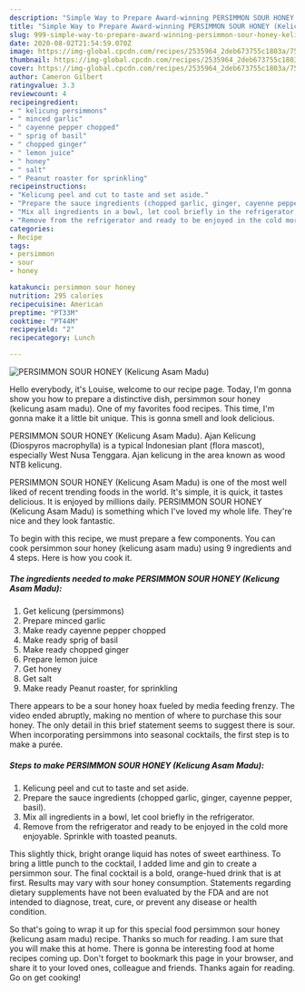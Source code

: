 ```yaml
---
description: "Simple Way to Prepare Award-winning PERSIMMON SOUR HONEY (Kelicung Asam Madu)"
title: "Simple Way to Prepare Award-winning PERSIMMON SOUR HONEY (Kelicung Asam Madu)"
slug: 999-simple-way-to-prepare-award-winning-persimmon-sour-honey-kelicung-asam-madu
date: 2020-08-02T21:54:59.070Z
image: https://img-global.cpcdn.com/recipes/2535964_2deb673755c1803a/751x532cq70/persimmon-sour-honey-kelicung-asam-madu-recipe-main-photo.jpg
thumbnail: https://img-global.cpcdn.com/recipes/2535964_2deb673755c1803a/751x532cq70/persimmon-sour-honey-kelicung-asam-madu-recipe-main-photo.jpg
cover: https://img-global.cpcdn.com/recipes/2535964_2deb673755c1803a/751x532cq70/persimmon-sour-honey-kelicung-asam-madu-recipe-main-photo.jpg
author: Cameron Gilbert
ratingvalue: 3.3
reviewcount: 4
recipeingredient:
- " kelicung persimmons"
- " minced garlic"
- " cayenne pepper chopped"
- " sprig of basil"
- " chopped ginger"
- " lemon juice"
- " honey"
- " salt"
- " Peanut roaster for sprinkling"
recipeinstructions:
- "Kelicung peel and cut to taste and set aside."
- "Prepare the sauce ingredients (chopped garlic, ginger, cayenne pepper, basil)."
- "Mix all ingredients in a bowl, let cool briefly in the refrigerator."
- "Remove from the refrigerator and ready to be enjoyed in the cold more enjoyable. Sprinkle with toasted peanuts."
categories:
- Recipe
tags:
- persimmon
- sour
- honey

katakunci: persimmon sour honey 
nutrition: 295 calories
recipecuisine: American
preptime: "PT33M"
cooktime: "PT44M"
recipeyield: "2"
recipecategory: Lunch

---
```



![PERSIMMON SOUR HONEY (Kelicung Asam Madu)](https://img-global.cpcdn.com/recipes/2535964_2deb673755c1803a/751x532cq70/persimmon-sour-honey-kelicung-asam-madu-recipe-main-photo.jpg)

Hello everybody, it's Louise, welcome to our recipe page. Today, I'm gonna show you how to prepare a distinctive dish, persimmon sour honey (kelicung asam madu). One of my favorites food recipes. This time, I'm gonna make it a little bit unique. This is gonna smell and look delicious.

PERSIMMON SOUR HONEY (Kelicung Asam Madu). Ajan Kelicung (Diospyros macrophylla) is a typical Indonesian plant (flora mascot), especially West Nusa Tenggara. Ajan kelicung in the area known as wood NTB kelicung.

PERSIMMON SOUR HONEY (Kelicung Asam Madu) is one of the most well liked of recent trending foods in the world. It's simple, it is quick, it tastes delicious. It is enjoyed by millions daily. PERSIMMON SOUR HONEY (Kelicung Asam Madu) is something which I've loved my whole life. They're nice and they look fantastic.


To begin with this recipe, we must prepare a few components. You can cook persimmon sour honey (kelicung asam madu) using 9 ingredients and 4 steps. Here is how you cook it.

<!--inarticleads1-->

##### The ingredients needed to make PERSIMMON SOUR HONEY (Kelicung Asam Madu):

1. Get  kelicung (persimmons)
1. Prepare  minced garlic
1. Make ready  cayenne pepper chopped
1. Make ready  sprig of basil
1. Make ready  chopped ginger
1. Prepare  lemon juice
1. Get  honey
1. Get  salt
1. Make ready  Peanut roaster, for sprinkling


There appears to be a sour honey hoax fueled by media feeding frenzy. The video ended abruptly, making no mention of where to purchase this sour honey. The only detail in this brief statement seems to suggest there is sour. When incorporating persimmons into seasonal cocktails, the first step is to make a purée. 

<!--inarticleads2-->

##### Steps to make PERSIMMON SOUR HONEY (Kelicung Asam Madu):

1. Kelicung peel and cut to taste and set aside.
1. Prepare the sauce ingredients (chopped garlic, ginger, cayenne pepper, basil).
1. Mix all ingredients in a bowl, let cool briefly in the refrigerator.
1. Remove from the refrigerator and ready to be enjoyed in the cold more enjoyable. Sprinkle with toasted peanuts.


This slightly thick, bright orange liquid has notes of sweet earthiness. To bring a little punch to the cocktail, I added lime and gin to create a persimmon sour. The final cocktail is a bold, orange-hued drink that is at first. Results may vary with sour honey consumption. Statements regarding dietary supplements have not been evaluated by the FDA and are not intended to diagnose, treat, cure, or prevent any disease or health condition. 

So that's going to wrap it up for this special food persimmon sour honey (kelicung asam madu) recipe. Thanks so much for reading. I am sure that you will make this at home. There is gonna be interesting food at home recipes coming up. Don't forget to bookmark this page in your browser, and share it to your loved ones, colleague and friends. Thanks again for reading. Go on get cooking!
